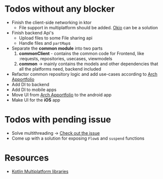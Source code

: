 # Todos without any blocker
* Finish the client-side networking in ktor
    - File support in multiplatform should be added.   [Okio](https://github.com/square/okio) can be a solution
* Finish backend Api's
    - Upload files to some File sharing api
    - Handle files and `partMap`s
* Separate the **common module** into two parts
    1. **commonClient** - contains the common code for Frontend, like :requests, repositories, usecases, viewmodels
    2. **common** -> mainly contains the models and other dependencies that all the platforms need, backend included
* Refactor common repository logic and add use-cases according to  [Arch Apportfolio](https://gitlab.com/halcyonmobile/android-technical/architecture-appportfolio)
* Add DI to backend
* Add DI to mobile apps
* Move UI from  [Arch Apportfolio](https://gitlab.com/halcyonmobile/android-technical/architecture-appportfolio) to the android app
* Make UI for the **iOS** app
# Todos with pending issue
* Solve multithreading -> [Check out the issue](https://github.com/Kotlin/kotlinx.coroutines/issues/462)
* Come up with a solution for exposing `Flow`s and `suspend` functions

# Resources
- [Kotlin Multiplatform libraries](https://github.com/AAkira/Kotlin-Multiplatform-Libraries)
